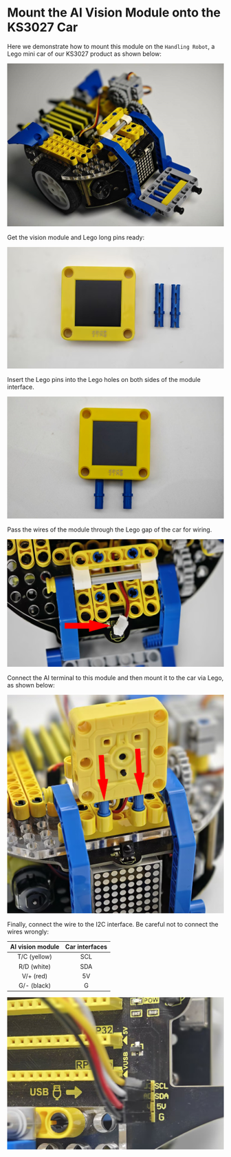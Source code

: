 # Mount the AI Vision Module onto the KS3027 Car

Here we demonstrate how to mount this module on the `Handling Robot`, a Lego mini car of our KS3027 product as shown below:

![install-1](./media/install-1.png)

Get the vision module and Lego long pins ready:

![install-2](./media/install-2.png)

Insert the Lego pins into the Lego holes on both sides of the module interface.

![install-3](./media/install-3.png)

Pass the wires of the module through the Lego gap of the car for wiring.

![install-4](./media/install-4.png)

Connect the AI terminal to this module and then mount it to the car via Lego, as shown below:

![install-5](./media/install-5.png)

Finally, connect the wire to the I2C interface. Be careful not to connect the wires wrongly:

| AI vision module | Car interfaces |
| :--------------: | :------------: |
|   T/C (yellow)   |      SCL       |
|   R/D (white)    |      SDA       |
|    V/+ (red)     |       5V       |
|   G/- (black)    |       G        |

![install-6](./media/install-6.png)